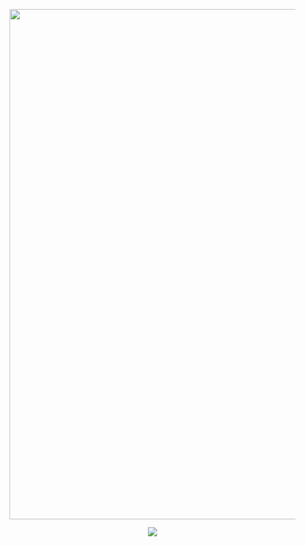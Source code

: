 <p align="center">
  <img  src="https://user-images.githubusercontent.com/114322129/209759262-75c5796d-33aa-4a90-a51b-89282a192778.png" width="900" >
</p>

<p align = "center"> <img  src = "https://github.com/BuddyReed/README/blob/main/img/LifeTrakFinalBig.gif"/>
